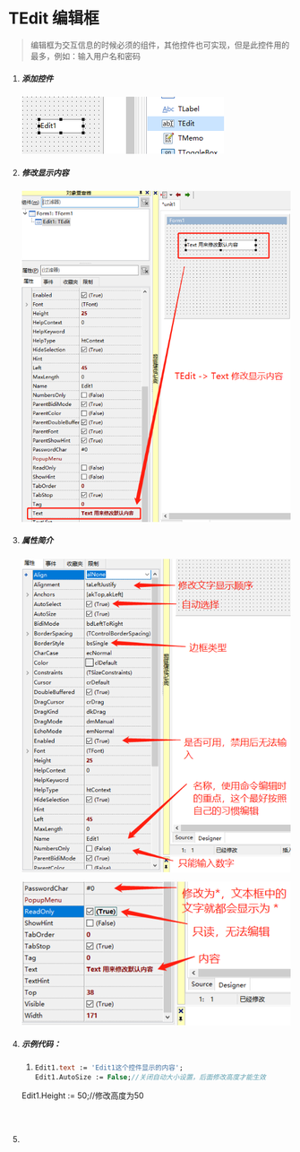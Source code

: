 # TEdit 编辑框

> 编辑框为交互信息的时候必须的组件，其他控件也可实现，但是此控件用的最多，例如：输入用户名和密码

1. ##### 添加控件

   ![](11_TEdit/43.png)

2. ##### 修改显示内容

   ![](11_TEdit/44.png)

3. ##### 属性简介

   ![](11_TEdit/45.png)

   ![](11_TEdit/46.png)

4. ##### 示例代码：

   1. ```pascal
      Edit1.text := 'Edit1这个控件显示的内容';
      Edit1.AutoSize := False;//关闭自动大小设置，后面修改高度才能生效
   Edit1.Height := 50;//修改高度为50
      ```
      
      

5. 
